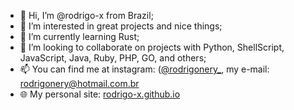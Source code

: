 - 👋 Hi, I’m @rodrigo-x from Brazil;
- 👀 I’m interested in great projects and nice things;
- 🌱 I’m currently learning Rust;
- 💞️ I’m looking to collaborate on projects with Python, ShellScript, JavaScript, Java, Ruby, PHP, GO, and others;
- 📫 You can find me at instagram: ([@rodrigonery_](https://www.instagram.com/rodrigonery_/), my e-mail: rodrigonery@hotmail.com.br
- 🌐 My personal site: [rodrigo-x.github.io](https://rodrigo-x.github.io/)
